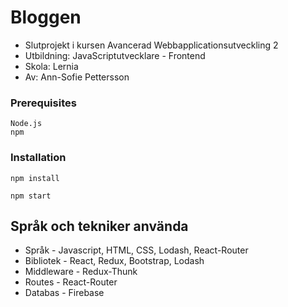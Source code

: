 # Bloggen


* Slutprojekt i kursen Avancerad Webbapplicationsutveckling 2
* Utbildning: JavaScriptutvecklare - Frontend
* Skola: Lernia
* Av: Ann-Sofie Pettersson

### Prerequisites

```
Node.js
npm
```
### Installation

```
npm install
```

```
npm start
```

## Språk och tekniker använda

* Språk - Javascript, HTML, CSS, Lodash,  React-Router
* Bibliotek -  React, Redux, Bootstrap, Lodash
* Middleware - Redux-Thunk
* Routes - React-Router 
* Databas - Firebase